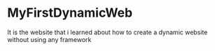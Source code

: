 # MyFirstDynamicWeb
It is the website that i learned about how to create a dynamic website without using any framework
